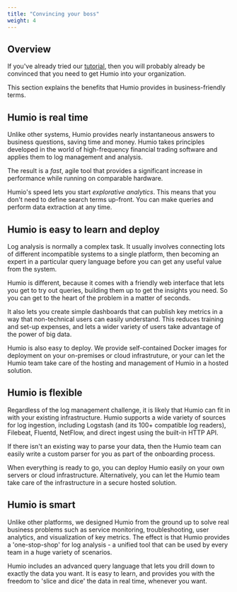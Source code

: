 ```yaml
---
title: "Convincing your boss"
weight: 4
---
```



## Overview

If you've already tried our [tutorial](/getting_started/tutorial/), then you will probably already be convinced that you need to get Humio into your organization.

This section explains the benefits that Humio provides in business-friendly terms.

## Humio is **real time**

Unlike other systems, Humio provides nearly instantaneous answers to business questions, saving time and money. Humio takes principles developed in the world of high-frequency financial trading software and applies them to log management and analysis.

The result is a *fast*, agile tool that provides a significant increase in performance while running on comparable hardware.

Humio's speed lets you start *explorative analytics*. This means that you don't need to define search terms up-front. You can make queries and perform data extraction at any time.

## Humio is **easy to learn and deploy**

Log analysis is normally a complex task. It usually involves connecting lots of different incompatible systems to a single platform, then becoming an expert in a particular query language before you can get any useful value from the system.

Humio is different, because it comes with a friendly web interface that lets you get to try out queries, building them up to get the insights you need. So you can get to the heart of the problem in a matter of seconds.

It also lets you create simple dashboards that can publish key metrics in a way that non-technical users can easily understand. This reduces training and set-up expenses, and lets a wider variety of users take advantage of the power of big data.

Humio is also easy to deploy. We provide self-contained Docker images for deployment on your on-premises or cloud infrastruture, or your can let the Humio team take care of the hosting and management of Humio in a hosted solution.

<!--
## Humio is **scalable**

We designed Humio to scale to deal with huge volumes of data without breaking a sweat (or your wallet).

Our licensing model lets you choose the scale of solution that fits your needs. We price the system using an annual subscription rate based on the amount of data that you plan to ingest per day.

The Humio team stands behind the product, and can advise on the best deployment model for your use case.
-->

## Humio is **flexible**

Regardless of the log management challenge, it is likely that Humio can fit in with your existing infrastructure. Humio supports a wide variety of sources for log ingestion, including Logstash (and its 100+ compatible log readers), Filebeat, Fluentd, NetFlow, and direct ingest using the built-in HTTP API.

If there isn't an existing way to parse your data, then the Humio team can easily write a custom parser for you as part of the onboarding process.

When everything is ready to go, you can deploy Humio easily on your own servers or cloud infrastructure. Alternatively, you can let the Humio team take care of the infrastructure in a secure hosted solution.


## Humio is **smart**

Unlike other platforms, we designed Humio from the ground up to solve real business problems such as service monitoring, troubleshooting, user analytics, and visualization of key metrics. The effect is that Humio provides a 'one-stop-shop' for log analysis - a unified tool that can be used by every team in a huge variety of scenarios.

Humio includes an advanced query language that lets you drill down to exactly the data you want. It is easy to learn, and provides you with the freedom to 'slice and dice' the data in real time, whenever you want.

